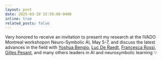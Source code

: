 ```yaml
---
layout: post
date: 2025-03-18 15:59:00-0400
inline: true
related_posts: false
---
```


Very honored to receive an invitation to present my research at the IVADO Montreal workshopon Neuro-Symbolic AI, May 5-7, and discuss the latest advances in the field with <a href='#'>Yoshua Bengio</a>, <a href='#'>Luc De Raedt</a>, <a href='#'>Francesca Rossi</a>, <a href='#'>Gilles Pesant</a>, and many others leaders in AI and neurosymbolic learning :sparkles: 
